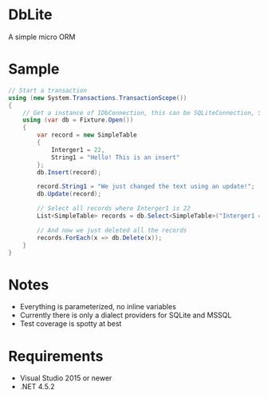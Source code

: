 ﻿# DbLite

A simple micro ORM

# Sample

```csharp
// Start a transaction
using (new System.Transactions.TransactionScope())
{
    // Get a instance of IDbConnection, this can be SQLiteConnection, SQLConnection, etc
    using (var db = Fixture.Open())
    {
        var record = new SimpleTable
        {
            Interger1 = 22,
            String1 = "Hello! This is an insert"
        };
        db.Insert(record);

        record.String1 = "We just changed the text using an update!";
        db.Update(record);

        // Select all records where Interger1 is 22
        List<SimpleTable> records = db.Select<SimpleTable>("Interger1 = @Id", new { Id = 22 });

        // And now we just deleted all the records
        records.ForEach(x => db.Delete(x));
    }
}
```

# Notes

* Everything is parameterized, no inline variables
* Currently there is only a dialect providers for SQLite and MSSQL
* Test coverage is spotty at best

# Requirements

* Visual Studio 2015 or newer
* .NET 4.5.2